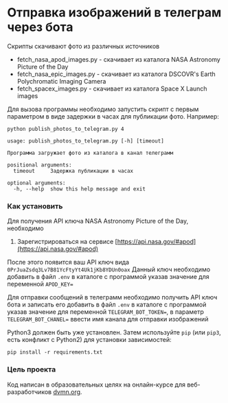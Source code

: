 # Отправка изображений в телеграм через бота

Скрипты скачивают фото из различных источников

* fetch_nasa_apod_images.py - скачивает из каталога NASA Astronomy Picture of the Day
* fetch_nasa_epic_images.py - скачивает из каталога DSCOVR's Earth Polychromatic Imaging Camera
* fetch_spacex_images.py - скачивает из каталога Space X Launch images

Для вызова программы необходимо запустить скрипт с первым параметром в виде задержки в часах для публикации фото.
Например:

```
python publish_photos_to_telegram.py 4
```

```
usage: publish_photos_to_telegram.py [-h] [timeout]

Программа загружает фото из каталога в канал телеграмм

positional arguments:
  timeout     Задержка публикации в часах

optional arguments:
  -h, --help  show this help message and exit

```

### Как установить

Для получения API ключа NASA Astronomy Picture of the Day, необходимо

1. Зарегистрироваться на сервисе [https://api.nasa.gov/#apod](https://api.nasa.gov/#apod)

После этого появится ваш API ключ вида `0PrJuaZsdq3Lv7B81YcFtyYt4Uk1jKb8YDUn0oax`
Данный ключ необходимо добавить в файл `.env` в каталоге с программой указав значение для переменной `APOD_KEY=`

Для отправки сообщений в телеграмм необходимо получить API ключ бота и записать его добавить в файл `.env` в каталоге с
программой указав значение для переменной `TELEGRAM_BOT_TOKEN=`, в параметр `TELEGRAM_BOT_CHANEL=` ввести имя канала для
отправки изображений

Python3 должен быть уже установлен.
Затем используйте `pip` (или `pip3`, есть конфликт с Python2) для установки зависимостей:

```
pip install -r requirements.txt
```

### Цель проекта

Код написан в образовательных целях на онлайн-курсе для веб-разработчиков [dvmn.org](https://dvmn.org/).